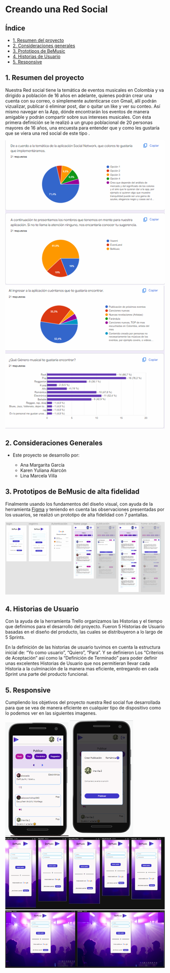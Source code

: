 # Creando una Red Social

## Índice

* [1. Resumen del proyecto](#1-Resumen-del-proyecto)
* [2. Consideraciones generales](#2-Consideraciones-generales)
* [3. Prototipos de BeMusic](#3-Prototipos-de-BeMusic-de-alta-fidelidad)
* [4. Historias de Usuario](#4-Historias-de-usuario)
* [5. Responsive](#5-Responsive)


## 1. Resumen del proyecto
Nuestra Red social  tiene la temática de eventos musicales en Colombia y va dirigido a población de 16 años en adelante, quienes podrán crear una cuenta con su correo, o simplemente autenticarse con Gmail, allí podrán vizualizar, publicar ó eliminar  post, dar o quitar un like  y ver su conteo. Así mismo navegar en la App, dónde encontrarán los eventos de manera amigable y podrán compartir sobre sus intereses musicales.
Con ésta primera definición se le realizó a un grupo poblacional de 20 personas mayores de 16 años, una encuesta para entender que y como les gustaría que se viera una red social de este tipo . 

![Encuestas](./src/assets/images/encuesta.PNG)
![Encuestas](./src/assets/images/encuesta2.PNG)

## 2. Consideraciones Generales

* Este proyecto se desarrollo por:
  
    - Ana Margarita García
    - Karen Yuliana Alarcón
    - Lina Marcela Villa

## 3. Prototipos de BeMusic de alta fidelidad
Finalmente usando los fundamentos del diseño visual, con ayuda de la herramienta [Figma](https://www.figma.com/) y teniendo en cuenta las 
observaciones presentadas por los usuarios, se realizó un prototipo de alta fidelidad con 7 pantallas.

![Prototipo](./src/assets/images/prototipo-alta.PNG)

## 4. Historias de Usuario
Con la ayuda de la herramienta Trello organizamos las Historias y el tiempo que definimos para el desarrollo del proyecto.
Fueron 5 Historias de Usuario basadas en el diseño del producto, las cuales se distribuyeron a lo largo de 5 Sprints.

En la definición de las historias de usuario tuvimos en cuenta la estructura inicial de: “Yo como usuario”, “Quiero”, “Para”. Y se definieron Los “Criterios de Aceptación” así como la “Definición de Terminado” para poder definir unas excelentes Historias de Usuario que nos permitieran llevar cada Historia a la culminación de la manera mas eficiente, entregando en cada Sprint una parte del producto funcional. 

## 5. Responsive
Cumpliendo los objetivos del proyecto nuestra Red social fue desarrollada para que se vea de manera eficiente en cualquier tipo de dispositivo como lo podemos ver en las siguientes imagenes.

![Responsive](./src/assets/images/mobile-muro.PNG)
![Responsive](./src/assets/images/modal.PNG)
![Responsive](./src/assets/images/mobile.PNG)
![Responsive](./src/assets/images/tablet-desktop.PNG)


